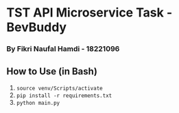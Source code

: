 # TST API Microservice Task - BevBuddy

### By Fikri Naufal Hamdi - 18221096

## How to Use (in Bash)

1. `source venv/Scripts/activate`
2. `pip install -r requirements.txt`
3. `python main.py`
